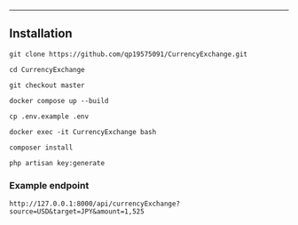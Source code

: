 

------------
Installation
------------

```
git clone https://github.com/qp19575091/CurrencyExchange.git
```
```
cd CurrencyExchange
```
```
git checkout master
```
```
docker compose up --build
```
```
cp .env.example .env
```
```
docker exec -it CurrencyExchange bash
```
```
composer install
```
```
php artisan key:generate
```

### Example endpoint
```
http://127.0.0.1:8000/api/currencyExchange?source=USD&target=JPY&amount=1,525
```
